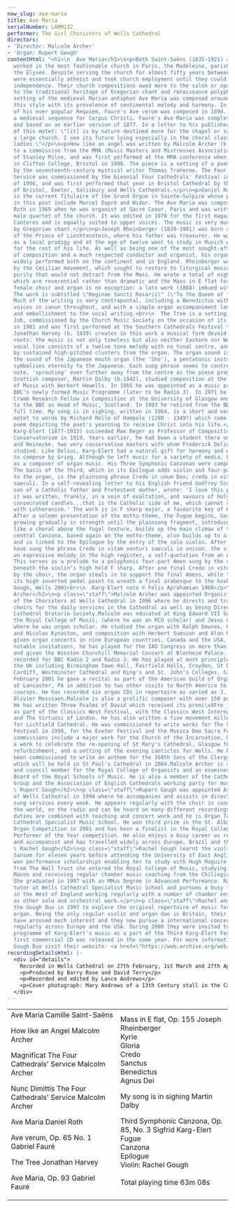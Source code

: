 ```yaml
---
new_slug: ave-maria
title: Ave Maria
serialNumber: LAMM132
performer: The Girl Choristers of Wells Cathedral
directors:
- 'Director: Malcolm Archer'
- 'Organ: Rupert Gough'
contentHtml: "<h1>\n  Ave Maria</h1>\n<p>Both Saint-Saëns (1835-1921) and Fauré (1845-1924)
  worked in the most fashionable church in Paris, the Madeleine, parish church of
  the Elysée. Despite serving the church for almost fifty years between them, both
  were essentially atheist and took church employment until they could achieve financial
  independence. Their church compositions owed more to the salon or opera house than
  to the traditional heritage of Gregorian chant and renaissance polyphony. Saint-Saëns'
  setting of the medieval Marian antiphon Ave Maria was composed around 1860 and typifies
  this style with its prevalence of sentimental melody and harmony. In a style reminiscent
  of his ever popular Requiem, Fauré's Ave verum was composed in 1894. The text is
  a medieval sequence for Corpus Christi. Fauré's Ave Maria was completed in 1906
  and based on an earlier version of 1877. In a letter to his publisher, Fauré wrote
  of this motet: \"[it] is by nature destined more for the chapel or salon then for
  a large church. I see its future lying especially in the choral classes for young
  ladies.\"</p>\n<p>How like an angel was written by Malcolm Archer (b. 1952) in response
  to a commission from the MMA (Music Masters and Mistresses Association) in memory
  of Stanley Milne, and was first performed at the MMA conference when it was held
  in Clifton College, Bristol in 1998. The piece is a setting of a poem called Wonder
  by the seventeenth-century mystical writer Thomas Traherne. The Four Cathedrals'
  Service was commissioned by the biennial Four Cathedrals' Festival in the summer
  of 1996, and was first performed that year in Bristol Cathedral by the girl choristers
  of Bristol, Exeter, Salisbury and Wells Cathedrals.</p>\n<p>Daniel Roth (b. 1942)
  is the current Titulaire of the Grand Orgue in Sainte-Sulpice whose predecessors
  in this post include Marcel Dupré and Widor. The Ave Maria was composed by Daniel
  Roth in 1969 when he was organist at Sacré Coeur, Paris and was written for the
  male quartet of the church. It was edited in 1978 for the first magazine of Pueri
  Cantores and is equally suited to upper voices. The music is very much inspired
  by Gregorian chant.</p>\n<p>Joseph Rheinberger (1839-1901) was born at the court
  of the Prince of Liechtenstein, where his father was treasurer. He was clearly regarded
  as a local prodigy and at the age of twelve went to study in Munich where he lived
  for the rest of his life. As well as being one of the most sought-after teachers
  of composition and a much respected conductor and organist, his organ music was
  widely performed both on the continent and in England. Rheinberger was influenced
  by the Cecilian movement, which sought to restore to liturgical music a Palestrina-like
  purity that would not detract from the Mass. He wrote a total of eighteen masses
  which are reverential rather than dramatic and the Mass in E flat for three-part
  female choir and organ is no exception: a late work (1888) imbued with a deep serenity.
  The work is subtitled \"Reginae Sancti Rosarii\" (\"To the Queen of the Holy Rosary\").
  Much of the writing is very contrapuntal, including a Benedictus with the two higher
  voices in canon throughout, and with a simple organ accompaniment lending support
  and embellishment to the vocal writing.<br>\n  The Tree is a setting of verses from
  Job, commissioned by the Church Music Society on the occasion of its 75th anniversary
  in 1981 and was first performed at the Southern Cathedrals Festival the same year.
  Jonathan Harvey (b. 1939) creates in this work a musical form devoid of cultural
  roots: the music is not only timeless but also neither Eastern nor Western. The
  vocal line consists of a twelve tone melody with no tonal centre, and this is supported
  by sustained high-pitched clusters from the organ. The organ sound is inspired by
  the sound of the Japanese mouth organ (the 'Sho'), a pentatonic instrument that
  symbolises eternity to the Japanese. Each sung phrase seems to centre around a certain
  note, 'sprouting' ever further away from the centre as the piece progresses.</p>\n<p>The
  Scottish composer, Martin Dalby (b.1942), studied composition at the Royal College
  of Music with Herbert Howells. In 1965 he was appointed as a music producer to the
  BBC's newly formed Music Programme (later to be Radio 3). In 1971 he became the
  Cramb Research Fellow in Composition at the University of Glasgow and in 1972 returned
  to the BBC as Head of Music, Scotland. In 1993 he retired from the BBC and now composes
  full time. My song is in sighing, written in 1964, is a short and very simply conceived
  motet to words by Richard Rolle of Hampole (1290 - 1349?) which come from a longer
  poem depicting the poet's yearning to receive Christ into his life.</p>\n<p>Sigfrid
  Karg-Elert (1877-1933) succeeded Max Reger as Professor of Composition at the Leipzig
  Conservatorium in 1919. Years earlier, he had been a student there under Jadassohn
  and Reinecke, two very conservative masters with whom Frederick Delius also had
  studied. Like Delius, Karg-Elert had a natural gift for harmony and was encouraged
  to compose by Grieg. Although he left music for a variety of media, he is best remembered
  as a composer of organ music. His Three Symphonic Canzonas were composed in 1910.
  The basis of the third, which in its Epilogue adds violin and four-part female chorus
  to the organ, is the plainsong phrase Credo in unum Deo; credo in vitam venturi
  saeculi. In a self-revealing letter to his English friend Godfrey Sceats, Karg-Elert,
  son of a Catholic father and Protestant mother, wrote: 'I love this piece tenderly;
  it was written, frankly, in a vein of exaltation, and savours of holy water and
  consecrated candles...that is the Catholic side of me, which cannot readily be reconciled
  with Lutheranism.' The work is in F sharp major, a favourite key of Karg-Elert's.
  After a solemn presentation of the motto-theme, the Fugue begins, Sostenuto e misterioso,
  growing gradually in strength until the plainsong fragment, introduced at intervals
  like a choral above the fugal texture, builds up the main climax of the work. The
  central Canzona, based again on the motto-theme, also builds up to a powerful climax,
  and is linked to the Epilogue by the entry of the solo violin. After the voices
  have sung the phrase Credo in vitam venturi saeculi in unison, the violin plays
  an expressive melody in the high register, a self-quotation from an earlier work.
  This serves as a prelude to a polyphonic four-part Amen sung by the distant chorus
  beneath the violin's high held F sharp. After one final Credo in vitam venturi saeculi
  by the choir, the organ steals in to support the final Amens, while the violin relinquishes
  its high inverted pedal point to wreath a final arabesque to the hushed ending.</p>\n<p>Rupert
  Gough, Wells 2001<br>\n  Karg-Elert note © Felix Aprahamian 1968</p>\n<h2>\n  Malcolm
  Archer</h2>\n<p class=\"staff\">Malcolm Archer was appointed Organist and Master
  of the Choristers at Wells Cathedral in 1996 where he directs and trains the Cathedral
  choirs for the daily services in the Cathedral as well as being Director for Wells
  Cathedral Oratorio Society.Malcolm was educated at King Edward VII School, Lytham,
  the Royal College of Music, (where he was an RCO scholar) and Jesus College Cambridge
  where he was organ scholar. He studied the organ with Ralph Downes, Gillian Weir
  and Nicolas Kynaston, and composition with Herbert Sumsion and Alan Ridout.He has
  given organ concerts in nine European countries, Canada and the USA, and among other
  notable invitations, he has played for the IAO Congress on more than one occasion
  and given the Winston Churchill Memorial Concert at Blenheim Palace. He has also
  recorded for BBC Radio 2 and Radio 3. He has played at most principle venues in
  the UK including Birmingham Town Hall, Fairfield Halls, Croydon, St David's Hall,
  Cardiff, Westminster Cathedral and King's and St. John's Colleges, Cambridge. In
  February 2001 he gave a recital as part of the American Guild of Organists conference
  at Lancaster, PA in addition to two other visits to North America to direct choral
  courses. He has recorded six organ CDs in repertoire as varied as J. S. Bach and
  Olivier Messiaen.Malcolm is also a prolific composer with over 150 published works.
  He has written Three Psalms of David which received its premi\x8Fre in Wells Cathedral
  as part of the Classics West Festival, with the Classics West International Chorus
  and The Virtuosi of London. He has also written a five movement millennium work
  for Lichfield Cathedral. He was commissioned to write works for The Southern Cathedrals
  Festival in 1998, for the Exeter Festival and the Musica Deo Sacra Festival. Recent
  commissions include a major work for the Church of the Incarnation, Dallas, Texas,
  a work to celebrate the re-opening of St Mary's Cathedral, Glasgow following its
  refurbishment, and a setting of the evening canticles for Wells. He has recently
  been commissioned to write an anthem for the 350th Sons of the Clergy Festival,
  which will be held in St Paul's Cathedral in 2004.Malcolm Archer is an examiner
  and council member for the Royal College of Organists and an examiner for the Associated
  Board of the Royal Schools of Music. He is also a member of the Cathedrals Liturgy
  Group and the Association of English Cathedrals working party for music funding.</p>\n<h2>\n
  \ Rupert Gough</h2>\n<p class=\"staff\">Rupert Gough was appointed Assistant Organist
  of Wells Cathedral in 1994 where he accompanies and assists in directing the nine
  sung services every week. He appears regularly with the choir in concerts all over
  the world, on the radio and can be heard on many different recordings. His cathedral
  duties are combined with teaching and concert work and he is Organ Tutor for Wells
  Cathedral Specialist Music School. He won third prize in the St. Albans International
  Organ Competition in 2001 and has been a finalist in the Royal College of Organists
  Performer of the Year competition. He also enjoys a busy career as recitalist, conductor
  and accompanist and has travelled widely across Europe, Brazil and the USA.</p>\n<h2>\n
  \ Rachel Gough</h2>\n<p class=\"staff\">Rachel Gough learnt the violin with Gillian
  Sansom for eleven years before attending the University of East Anglia, where she
  won performance scholarships enabling her to study with Hugh Maguire. With a scholarship
  from The Wall Trust she entered the Royal College of Music, studying with Frances
  Mason and receiving regular chamber music coaching from the Chilingirian Quartet.
  She graduated in 1997 with an MMus Degree in Advanced Performance. Rachel is a violin
  tutor at Wells Cathedral Specialist Music School and pursues a busy freelance career
  in the West of England working regularly with a number of chamber ensembles as well
  as other solo and orchestral work.</p>\n<p class=\"staff\">Rachel and Rupert formed
  the Gough Duo in 1997 to explore the original repertoire of music for violin and
  organ. Being the only regular violin and organ duo in Britain, their performances
  have aroused much interest and they now pursue a international concert career performing
  regularly across Europe and the USA. During 2000 they were invited to perform a
  programme of Karg-Elert's music as a part of the Third Karg-Elert Festival. Their
  first commercial CD was released in the same year. For more information about the
  Gough Duo visit their website: <a href=\"https://web.archive.org/web/20140328101952/http://www.goughduo.co.uk/\">www.goughduo.co.uk</a></p>"
recordingDetailsHtml: |-
  <div id="details">
    Recorded in Wells Cathedral on 27th February, 1st March and 27th April 2001 by kind permission of the Dean and Chapter.
    <p>Produced by Barry Rose and David Terry</p>
    <p>Recorded and edited by Lance Andrews</p>
    <p>Cover photograph: Mary Andrews of a 13th Century stall in the Cathedral of St Peter, Poitiers.</p>
  </div>
---
```


<table class="tracktable">
  <tbody>
    <tr>
      <td class="column1">
        <span class="trackname">Ave Maria </span> <span class="composer">Camille Saint-Saëns</span>
        <p><span class="trackname">How like an Angel </span> <span class="composer">Malcolm Archer</span></p>
        <p><span class="trackname">Magnificat The Four Cathedrals' Service </span> <span class="composer">Malcolm Archer</span></p>
        <p><span class="trackname">Nunc Dimittis The Four Cathedrals' Service </span> <span class="composer">Malcolm Archer</span></p>
        <p><span class="trackname">Ave Maria </span> <span class="composer">Daniel Roth</span></p>
        <p><span class="trackname">Ave verum, Op. 65 No. 1 </span> <span class="composer">Gabriel Fauré</span></p>
        <p><span class="trackname">The Tree </span> <span class="composer">Jonathan Harvey</span></p>
        <p><span class="trackname">Ave Maria, Op. 93 </span> <span class="composer">Gabriel Fauré</span></p>
      </td>
      <td class="column2">
        <span class="trackname">Mass in E flat, Op. 155 </span> <span class="composer">Joseph Rheinberger</span><br>
        <span class="trackname"> Kyrie<br>
          Gloria<br>
          Credo<br>
          Sanctus<br>
          Benedictus<br>
          Agnus Dei</span>
        <p><span class="trackname">My song is in sighing </span> <span class="composer">Martin Dalby</span></p>
        <p><span class="trackname">Third Symphonic Canzona, Op. 85, No. 3</span><span class="composer"> Sigfrid Karg-Elert</span><br>
          <span class="trackname"> Fugue<br>
            Canzona<br>
            Epilogue<br>
            Violin: Rachel Gough<br>
          </span><br>
          <span id="playingtime">Total playing time 63m 08s</span></p>
      </td>
    </tr>
  </tbody>
</table>
